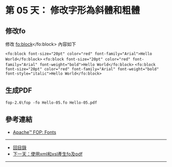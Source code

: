 第 05 天： 修改字形為斜體和粗體
==========================================

修改fo
-------

修改 <fo:block></fo:block> 內容如下

` <fo:block font-size="20pt" color="red" font-family="Arial">Hello World</fo:block> `
` <fo:block font-size="20pt" color="red" font-family="Arial" font-weight="bold">Hello World</fo:block> `
` <fo:block font-size="20pt" color="red" font-family="Arial" font-weight="bold" font-style="italic">Hello World</fo:block> `

生成PDF
---------

` fop-2.6\fop -fo Hello-05.fo Hello-05.pdf `

參考連結
-------

* [Apache™ FOP: Fonts](https://xmlgraphics.apache.org/fop/2.1/fonts.html)

-------

* [回目錄](../README.md)
* [下一天：使用xml和xsl產生fo及pdf](06.md)

-------


